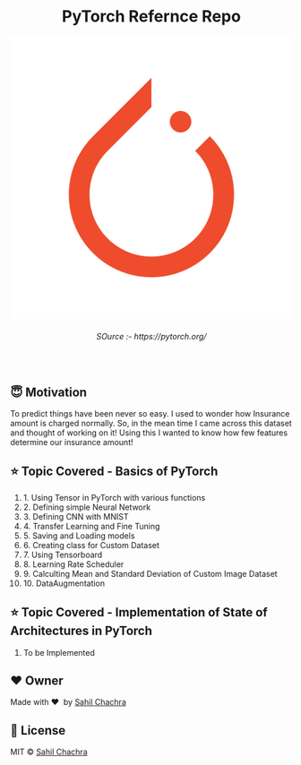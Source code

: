 <h1 align="center">PyTorch Refernce Repo</h1>

<div align= "center">
  <img src="https://github.com/SahilChachra/PyTorch-Reference/blob/main/assests/pytorch-logo.png">
    <h6>SOurce :- https://pytorch.org/</h6>
</div>

&nbsp;&nbsp;&nbsp;&nbsp;&nbsp;&nbsp;&nbsp;&nbsp;&nbsp;&nbsp;&nbsp;&nbsp;&nbsp;&nbsp;&nbsp;&nbsp;&nbsp;&nbsp;&nbsp;&nbsp;&nbsp;&nbsp;&nbsp;&nbsp;&nbsp;&nbsp;&nbsp;&nbsp;&nbsp;&nbsp;&nbsp;&nbsp;&nbsp;&nbsp;&nbsp;

## :innocent: Motivation

To predict things have been never so easy. I used to wonder how Insurance amount is charged normally. So, in the mean time I came across this dataset and thought of working on it! Using this I wanted to know how few features determine our insurance amount! 
 
## :star: Topic Covered - Basics of PyTorch
<ol>
    <li>1. Using Tensor in PyTorch with various functions</li>
    <li>2. Defining simple Neural Network</li>
    <li>3. Defining CNN with MNIST</li>
    <li>4. Transfer Learning and Fine Tuning</li>
    <li>5. Saving and Loading models</li>
    <li>6. Creating class for Custom Dataset</li>
    <li>7. Using Tensorboard</li>
    <li>8. Learning Rate Scheduler</li>
    <li>9. Calculting Mean and Standard Deviation of Custom Image Dataset</li>
    <li>10. DataAugmentation </li>
</ol>

## :star: Topic Covered - Implementation of State of Architectures in PyTorch
<ol>
    <li> To be Implemented </li>
</ol>

## :heart: Owner
Made with :heart:&nbsp;  by [Sahil Chachra](https://github.com/SahilChachra)

## :eyes: License
MIT © [Sahil Chachra]()
